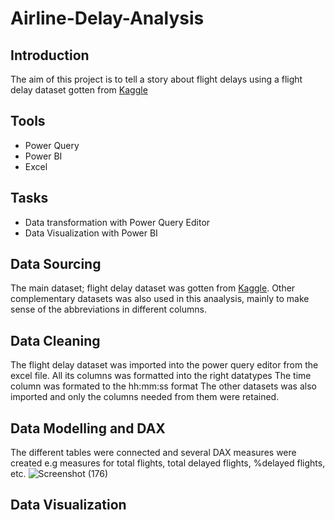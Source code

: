 # Airline-Delay-Analysis
## Introduction
The aim of this project is to tell a story about flight delays using a flight delay dataset gotten from [Kaggle](https://www.kaggle.com/datasets/jimschacko/airlines-dataset-to-predict-a-delay) 
## Tools
 - Power Query
 - Power BI
 - Excel
## Tasks
- Data transformation with Power Query Editor
- Data Visualization with Power BI
## Data Sourcing
 The main dataset; flight delay dataset was gotten from [Kaggle](https://www.kaggle.com/datasets/jimschacko/airlines-dataset-to-predict-a-delay). 
 Other complementary datasets was also used in this anaalysis, mainly to make sense of the abbreviations in different columns.
 ## Data Cleaning 
 The flight delay dataset was imported into the power query editor from the excel file.
 All its columns was formatted into the right datatypes
 The time column was formated to the hh:mm:ss format
 The other datasets was also imported and only the columns needed from them were retained.
 ## Data Modelling and DAX
 The different tables were connected and several DAX measures were created e.g measures for total flights, total delayed flights, %delayed flights, etc.
 ![Screenshot (176)](https://user-images.githubusercontent.com/107176991/180039797-fcc1a994-4119-4a3a-90d1-2d23703636dc.png)

 ## Data Visualization
 


      
 

